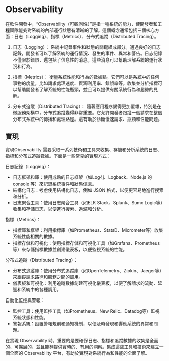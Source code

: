 # Observability
在軟件開發中，“Observability（可觀測性）”是指一種系統的能力，使開發者和工程團隊能夠對系統的內部運行狀態有清晰的了解。這個概念通常包括三個核心方面：日志（Logging）、指標（Metrics）、分布式追蹤（Distributed Tracing）。

1. 日志（Logging）：
系統中記錄事件和狀態的關鍵組成部分。通過良好的日志記錄，開發者可以了解系統的運行情況、發生的事件、異常和警告。日志記錄不僅限於錯誤，還包括了信息性的消息，這些消息可以幫助理解系統的運行狀況和行為。

2. 指標（Metrics）：
衡量系統性能和行為的數據點。它們可以是系統中的任何事物的度量，比如請求處理速度、資源利用率、錯誤率等。收集並分析指標可以幫助開發者了解系統的性能瓶頸，並且可以提供有關系統行為和趨勢的見解。

3. 分布式追蹤（Distributed Tracing）：
隨著應用程序變得更加覆雜，特別是在微服務架構中，分布式追蹤變得非常重要。它允許開發者跟蹤一個請求在整個分布式系統中的傳播和處理路徑。這有助於診斷慢速請求、瓶頸和性能問題。

## 實現 
實現Observability 需要采取一系列技術和工具來收集、存儲和分析系統的日志、指標和分布式追蹤數據。下面是一些常見的實現方式：

日志記錄（Logging）：
* 日志框架和庫：使用成熟的日志框架（如Log4j、Logback、Node.js 的 console 等）來記錄系統事件和狀態信息。
* 結構化日志：考慮使用結構化日志，例如 JSON 格式，以便更容易地進行搜索和分析。
* 日志聚合工具：使用日志聚合工具（如ELK Stack、Splunk、Sumo Logic等）收集和存儲日志，以便進行搜索、過濾和分析。

指標（Metrics）：
* 指標庫和框架：利用指標庫（如Prometheus、StatsD、Micrometer等）收集系統性能相關的數據。
* 指標存儲和可視化：使用指標存儲和可視化工具（如Grafana、Prometheus等）來存儲指標數據並創建儀表板，以便監視系統的性能。

分布式追蹤（Distributed Tracing）：
* 分布式追蹤庫：使用分布式追蹤庫（如OpenTelemetry、Zipkin、Jaeger等）來跟蹤請求路徑和服務之間的調用。
* 儀表板和可視化：利用追蹤數據創建可視化儀表板，以便了解請求的流動、延遲和系統中的各種調用。

自動化監控與警報：
* 監控工具：使用監控工具（如Prometheus、New Relic、Datadog等）監視系統狀態和性能。
* 警報系統：設置警報規則和通知機制，以便及時發現和響應系統的異常和問題。

在實現 Observability 時，重要的是要確保日志、指標和追蹤數據的收集是全面的、可擴展的，並且能夠提供實時的、有用的洞察。集成這些工具和技術來建立一個全面的 Observability 平台，有助於實現對系統行為和性能的全面了解。